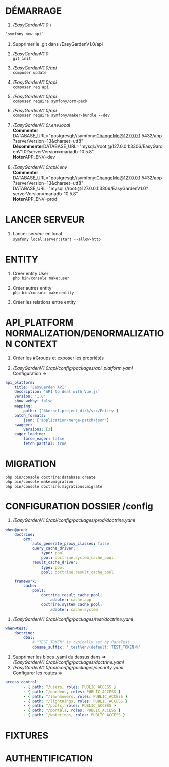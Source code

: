 # DÉMARRAGE
1. */EasyGardenV1.0*
\
```cmd
`symfony new api`
```

1. Supprimer le .git dans /EasyGardenV1.0/api

1. */EasyGardenV1.0*
\
`git init`

1. */EasyGardenV1.0/api*
\
`composer update`

1. */EasyGardenV1.0/api*
\
`composer req api`

1. */EasyGardenV1.0/api*
\
`composer require symfony/orm-pack`

1. */EasyGardenV1.0/api*
\
`composer require symfony/maker-bundle --dev`

1. */EasyGardenV1.0/.env.local*
\
**Commenter** DATABASE_URL="postgresql://symfony:ChangeMe@127.0.0.1:5432/app?serverVersion=13&charset=utf8"
\
**Décommenter**DATABASE_URL="mysql://root:@127.0.0.1:3306/EasyGardenV1.0?serverVersion=mariadb-10.5.8"
\
**Noter**APP_ENV=dev

1. */EasyGardenV1.0/api/.env*
\
**Commenter** DATABASE_URL="postgresql://symfony:ChangeMe@127.0.0.1:5432/app?serverVersion=13&charset=utf8"
\
DATABASE_URL="mysql://root:@127.0.0.1:3306/EasyGardenV1.0?serverVersion=mariadb-10.5.8"
\
**Noter**APP_ENV=prod

# LANCER SERVEUR
1. Lancer serveur en local
\
`symfony local:server:start --allow-http`

# ENTITY
1. Créer entity User
\
`php bin/console make:user`

1. Créer autres entity
\
`php bin/console make:entity`

1. Créer les relations entre entity

# API_PLATFORM NORMALIZATION/DENORMALIZATION CONTEXT
1. Créer les #Groups et exposer les propriétés

1. */EasyGardenV1.0/api/config/packages/api_platform.yaml*
\
Configuration =>
```yaml
api_platform:
    title: 'EasyGarden API'
    description: 'API to deal with Vue.js'
    version: '1.0'
    show_webby: false
    mapping:
        paths: ['%kernel.project_dir%/src/Entity']
    patch_formats:
        json: ['application/merge-patch+json']
    swagger:
        versions: [3]
    eager_loading:
        force_eager: false
        fetch_partial: true
```

# MIGRATION
`php bin/console doctrine:database:create`
\
`php bin/console make:migration`
\
`php bin/console doctrine:migrations:migrate`

# CONFIGURATION DOSSIER /config
1. */EasyGardenV1.0/api/config/packages/prod/doctrine.yaml*
```yaml
when@prod:
    doctrine:
        orm:
            auto_generate_proxy_classes: false
            query_cache_driver:
                type: pool
                pool: doctrine.system_cache_pool
            result_cache_driver:
                type: pool
                pool: doctrine.result_cache_pool

    framework:
        cache:
            pools:
                doctrine.result_cache_pool:
                    adapter: cache.app
                doctrine.system_cache_pool:
                    adapter: cache.system
```
1. */EasyGardenV1.0/api/config/packages/test/doctrine.yaml*
```yaml
when@test:
    doctrine:
        dbal:
            # "TEST_TOKEN" is typically set by ParaTest
            dbname_suffix: '_test%env(default::TEST_TOKEN)%'
```
1. Supprimer les blocs .yaml du dessus dans =>
\
*/EasyGardenV1.0/api/config/packages/doctrine.yaml*
1. */EasyGardenV1.0/api/config/packages/security.yaml*
\
Configurer les routes =>
```yaml
access_control:
        - { path: ^/users, roles: PUBLIC_ACCESS }
        - { path: ^/gardens, roles: PUBLIC_ACCESS }
        - { path: ^/lawnmowers, roles: PUBLIC_ACCESS }
        - { path: ^/lightnings, roles: PUBLIC_ACCESS }
        - { path: ^/pools, roles: PUBLIC_ACCESS }
        - { path: ^/portals, roles: PUBLIC_ACCESS }
        - { path: ^/waterings, roles: PUBLIC_ACCESS }
```

# FIXTURES


# AUTHENTIFICATION
